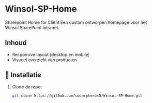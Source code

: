 # Winsol-SP-Home
Sharepoint Home for Cliënt
Een custom ontworpen homepage voor het Winsol SharePoint intranet.

## Inhoud

- Responsive layout (desktop én mobile)
- Visueel overzicht van producten

## 🚀 Installatie

1. Clone de repo:
   ```bash
   git clone https://github.com/coderpheebs5/Winsol-SP-Home.git
